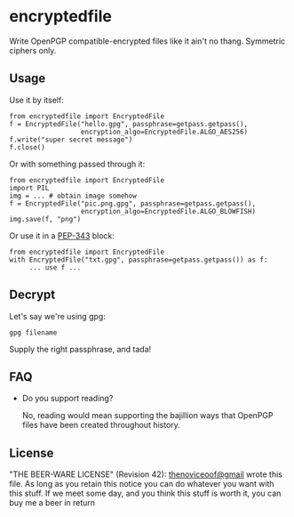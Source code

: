 encryptedfile
================================================================================

Write OpenPGP compatible-encrypted files like it ain't no thang.
Symmetric ciphers only.

Usage
--------------------------------------------------------------------------------

Use it by itself:

    from encryptedfile import EncryptedFile
    f = EncryptedFile("hello.gpg", passphrase=getpass.getpass(),
                      encryption_algo=EncryptedFile.ALGO_AES256)
    f.write("super secret message")
    f.close()

Or with something passed through it:

    from encryptedfile import EncryptedFile
    import PIL
    img = ... # obtain image somehow
    f = EncryptedFile("pic.png.gpg", passphrase=getpass.getpass(),
                      encryption_algo=EncryptedFile.ALGO_BLOWFISH)
    img.save(f, "png")

Or use it in a [PEP-343](http://www.python.org/dev/peps/pep-0343/) block:

    from encryptedfile import EncryptedFile
    with EncryptedFile("txt.gpg", passphrase=getpass.getpass()) as f:
         ... use f ...


Decrypt
--------------------------------------------------------------------------------
Let's say we're using gpg:

    gpg filename

Supply the right passphrase, and tada!


FAQ
--------------------------------------------------------------------------------
 - Do you support reading?

   No, reading would mean supporting the bajillion ways that OpenPGP
   files have been created throughout history.


License
--------------------------------------------------------------------------------
"THE BEER-WARE LICENSE" (Revision 42):
<thenoviceoof@gmail> wrote this file. As long as you retain this notice you
can do whatever you want with this stuff. If we meet some day, and you think
this stuff is worth it, you can buy me a beer in return
